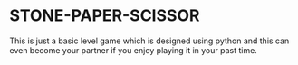 # STONE-PAPER-SCISSOR
This is just a basic level game which is designed using python and this can even become your partner if you enjoy playing it in your past time.
